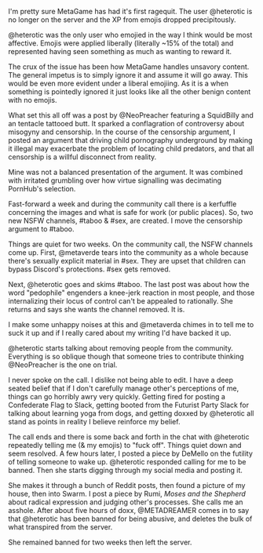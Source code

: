 I'm pretty sure MetaGame has had it's first ragequit. The user @heterotic is no longer on the server and the XP from emojis dropped precipitously.

@heterotic was the only user who emojied in the way I think would be most affective. Emojis were applied liberally (literally ~15% of the total) and represented having seen something as much as wanting to reward it.

The crux of the issue has been how MetaGame handles unsavory content. The general impetus is to simply ignore it and assume it will go away. This would be even more evident under a liberal emojiing. As it is a when something is pointedly ignored it just looks like all the other benign content with no emojis.

What set this all off was a post by @NeoPreacher featuring a SquidBilly and an tentacle tattooed butt. It sparked a conflagration of controversy about misogyny and censorship. In the course of the censorship argument, I posted an argument that driving child pornography underground by making it illegal may exacerbate the problem of locating child predators, and that all censorship is a willful disconnect from reality.

Mine was not a balanced presentation of the argument. It was combined with irritated grumbling over how virtue signalling was decimating PornHub's selection.

Fast-forward a week and during the community call there is a kerfuffle concerning the images and what is safe for work (or public places). So, two new NSFW channels, #taboo & #sex, are created. I move the censorship argument to #taboo.

Things are quiet for two weeks. On the community call, the NSFW channels come up. First, @metaverde tears into the community as a whole because there's sexually explicit material in #sex. They are upset that children can bypass Discord's protections. #sex gets removed.

Next, @heterotic goes and skims #taboo. The last post was about how the word "pedophile" engenders a knee-jerk reaction in most people, and those internalizing their locus of control can't be appealed to rationally. She returns and says she wants the channel removed. It is.

I make some unhappy noises at this and @metaverda chimes in to tell me to suck it up and if I really cared about my writing I'd have backed it up.

@heterotic starts talking about removing people from the community. Everything is so oblique though that someone tries to contribute thinking @NeoPreacher is the one on trial.

I never spoke on the call. I dislike not being able to edit. I have a deep seated belief that if I don't carefully manage other's perceptions of me, things can go horribly awry very quickly. Getting fired for posting a Confederate Flag to Slack, getting booted from the Futurist Party Slack for talking about learning yoga from dogs, and getting doxxed by @heterotic all stand as points in reality I believe reinforce my belief.

The call ends and there is some back and forth in the chat with @heterotic repeatedly telling me (& my emojis) to "fuck off". Things quiet down and seem resolved. A few hours later, I posted a piece by DeMello on the futility of telling someone to wake up. @heterotic responded calling for me to be banned. Then she starts digging through my social media and posting it.

She makes it through a bunch of Reddit posts, then found a picture of my house, then into Swarm. I post a piece by Rumi, _Moses and the Shepherd_ about radical expression and judging other's processes. She calls me an asshole. After about five hours of doxx, @METADREAMER comes in to say that @heterotic has been banned for being abusive, and deletes the bulk of what transpired from the server.

She remained banned for two weeks then left the server.